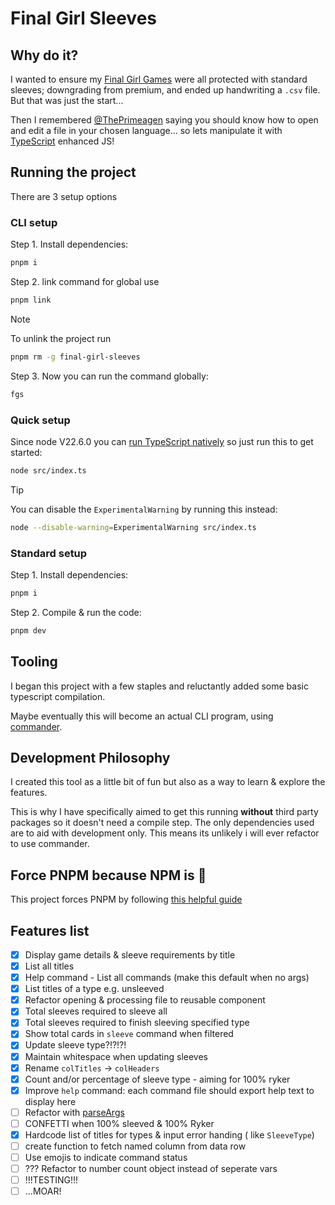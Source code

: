 # Final Girl Sleeves

## Why do it?

I wanted to ensure my [Final Girl Games](https://vanrydergames.com/pages/final-girl) were all protected with standard sleeves; downgrading from premium, and ended up handwriting a `.csv` file. But that was just the start...

Then I remembered [@ThePrimeagen](https://github.com/ThePrimeagen) saying you should know how to open and edit a file in your chosen language... so lets manipulate it with [TypeScript](https://www.typescriptlang.org/) enhanced JS!

## Running the project

There are 3 setup options

### CLI setup

Step 1. Install dependencies:

```zsh
pnpm i
```

Step 2. link command for global use

```zsh
pnpm link
```

> [!NOTE]
> To unlink the project run
>
> ```zsh
> pnpm rm -g final-girl-sleeves
> ```

Step 3. Now you can run the command globally:

```zsh
fgs
```

### Quick setup

Since node V22.6.0 you can [run TypeScript natively](https://nodejs.org/en/learn/typescript/run-natively) so just run this to get started:

```zsh
node src/index.ts
```

> [!TIP]
> You can disable the `ExperimentalWarning` by running this instead:
>
> ```zsh
> node --disable-warning=ExperimentalWarning src/index.ts
> ```

### Standard setup

Step 1. Install dependencies:

```zsh
pnpm i
```

Step 2. Compile & run the code:

```zsh
pnpm dev
```

## Tooling

I began this project with a few staples and reluctantly added some basic typescript compilation.

Maybe eventually this will become an actual CLI program, using [commander](https://github.com/tj/commander.js).

## Development Philosophy

I created this tool as a little bit of fun but also as a way to learn & explore the features.

This is why I have specifically aimed to get this running **without** third party packages so it doesn't need a compile step. The only dependencies used are to aid with development only. This means its unlikely i will ever refactor to use commander.

## Force PNPM because NPM is :poop:

This project forces PNPM by following [this helpful guide](https://www.freecodecamp.org/news/how-to-force-use-yarn-or-npm/)

## Features list

- [x] Display game details & sleeve requirements by title
- [X] List all titles
- [x] Help command - List all commands (make this default when no args)
- [x] List titles of a type e.g. unsleeved
- [x] Refactor opening & processing file to reusable component
- [x] Total sleeves required to sleeve all
- [x] Total sleeves required to finish sleeving specified type
- [x] Show total cards in `sleeve` command when filtered
- [x] Update sleeve type?!?!?!
- [x] Maintain whitespace when updating sleeves
- [x] Rename `colTitles` -> `colHeaders`
- [x] Count and/or percentage of sleeve type - aiming for 100% ryker
- [x] Improve `help` command: each command file should export help text to display here
- [ ] Refactor with [parseArgs](https://nodejs.org/api/util.html#utilparseargsconfig)
- [ ] CONFETTI when 100% sleeved & 100% Ryker
- [X] Hardcode list of titles for types & input error handing ( like `SleeveType`)
- [ ] create function to fetch named column from data row
- [ ] Use emojis to indicate command status
- [ ] ??? Refactor to number count object instead of seperate vars
- [ ] !!!TESTING!!!
- [ ] ...MOAR!
